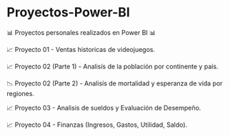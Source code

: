 # Proyectos-Power-BI
📊 Proyectos personales realizados en Power BI 📊

📈 Proyecto 01 - Ventas historicas de videojuegos.

📈 Proyecto 02 (Parte 1) - Analisís de la población por continente y país.

📉 Proyecto 02 (Parte 2) - Analisís de mortalidad y esperanza de vida por regiones.

📈 Proyecto 03 - Analisis de sueldos y Evaluación de Desempeño.

📈 Proyecto 04 - Finanzas (Ingresos, Gastos, Utilidad, Saldo).
